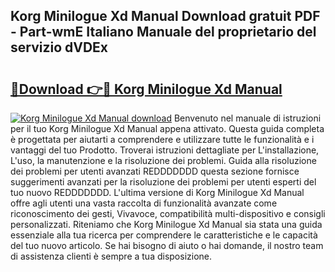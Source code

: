 ## Korg Minilogue Xd Manual Download gratuit PDF - Part-wmE Italiano Manuale del proprietario del servizio dVDEx

# <h2><a href="http://dfbivmh.blite.top/?on=Korg+Minilogue+Xd+Manual">🔗Download 👉🔴 Korg Minilogue Xd Manual</a></h2>

[![Korg Minilogue Xd Manual download](https://i.imgur.com/lujVjoI.png)](http://dfbivmh.blite.top/?on=Korg+Minilogue+Xd+Manual)
Benvenuto nel manuale di istruzioni per il tuo Korg Minilogue Xd Manual appena attivato. Questa guida completa è progettata per aiutarti a comprendere e utilizzare tutte le funzionalità e i vantaggi del tuo Prodotto. Troverai istruzioni dettagliate per L'installazione, L'uso, la manutenzione e la risoluzione dei problemi. Guida alla risoluzione dei problemi per utenti avanzati REDDDDDDD questa sezione fornisce suggerimenti avanzati per la risoluzione dei problemi per utenti esperti del tuo nuovo REDDDDDDD. L'ultima versione di Korg Minilogue Xd Manual offre agli utenti una vasta raccolta di funzionalità avanzate come riconoscimento dei gesti, Vivavoce, compatibilità multi-dispositivo e consigli personalizzati. Riteniamo che Korg Minilogue Xd Manual sia stata una guida essenziale alla tua ricerca per comprendere le caratteristiche e le capacità del tuo nuovo articolo. Se hai bisogno di aiuto o hai domande, il nostro team di assistenza clienti è sempre a tua disposizione.
